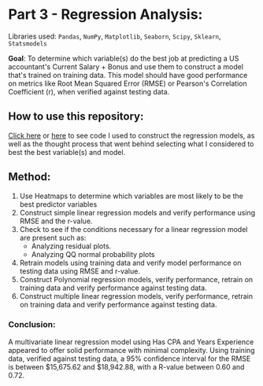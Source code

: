# Part 3 - Regression Analysis:
Libraries used: `Pandas`, `NumPy`, `Matplotlib`, `Seaborn`, `Scipy`, `Sklearn`, `Statsmodels`

**Goal**:
To determine which variable(s) do the best job at predicting a US accountant's Current Salary + Bonus and use them to construct a model that's trained on training data.  This model should have good performance on metrics like Root Mean Squared Error (RMSE) or Pearson's Correlation Coefficient (r), when verified against testing data. 

## How to use this repository:
[Click here](https://github.com/papir805/accounting_analysis/blob/main/regression_analysis/accounting_regression-for-github.ipynb) or [here](https://nbviewer.org/github/papir805/accounting_analysis/blob/main/regression_analysis/accounting_regression-for-github.ipynb) to see code I used to construct the regression models, as well as the thought process that went behind selecting what I considered to best the best variable(s) and model.

## Method:
1. Use Heatmaps to determine which variables are most likely to be the best predictor variables
2. Construct simple linear regression models and verify performance using RMSE and the r-value.
3. Check to see if the conditions necessary for a linear regression model are present such as:
    * Analyzing residual plots.
    * Analyzing QQ normal probability plots
4. Retrain models using training data and verify model performance on testing data using RMSE and r-value.
5. Construct Polynomial regression models, verify performance, retrain on training data and verify performance against testing data.
6. Construct multiple linear regression models, verify performance, retrain on training data and verify performance against testing data.

### Conclusion:
A multivariate linear regression model using Has CPA and Years Experience appeared to offer solid performance with minimal complexity.  Using training data, verified against testing data, a 95% confidence interval for the RMSE is between $15,675.62 and $18,942.88, with a R-value between 0.60 and 0.72.
 
